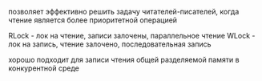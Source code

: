 позволяет эффективно решить задачу читателей-писателей, когда чтение является более приоритетной операцией

RLock - лок на чтение, записи залочены, параллельное чтение
WLock - лок на запись, чтение залочено, последовательная запись

хорошо подходит для записи чтения общей разделяемой памяти в конкурентной среде